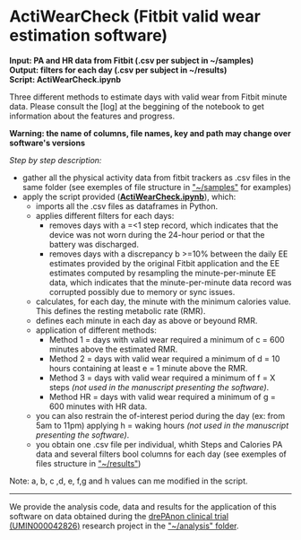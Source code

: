 # ActiWearCheck (Fitbit valid wear estimation software)   
**Input: PA and HR data from  Fitbit (.csv per subject in ~/samples)**  
**Output: filters for each day (.csv per subject in ~/results)**  
**Script: ActiWearCheck.ipynb**  

Three different methods to estimate days with valid wear from Fitbit minute data.
Please consult the [log] at the beggining of the notebook to get information about the features and progress.  

**Warning: the name of columns, file names, key and path may change over software's versions**

*Step by step description:*
- gather all the physical activity data from fitbit trackers as .csv files in the same folder (see exemples of file structure in ["~/samples"](https://github.com/OchaUni-Physical-Activity-Measurement/ActiWearCheck/tree/main/samples) for examples)
- apply the script provided ([**ActiWearCheck.ipynb**](https://github.com/OchaUni-Physical-Activity-Measurement/ActiWearCheck/blob/main/ActiWearCheck.ipynb)), which:
    - imports all the .csv files as dataframes in Python.
    - applies different filters for each days:
        - removes days with a =<1 step record, which indicates that the device was not worn during the 24-hour period or that the battery was discharged.
        - removes days with a discrepancy b >=10% between the daily EE estimates provided by the original Fitbit application and the EE estimates computed by resampling the minute-per-minute EE data, which indicates that the minute-per-minute data record was corrupted possibly due to memory or sync issues.
    - calculates, for each day, the minute with the minimum calories value. This defines the resting metabolic rate (RMR).
    - defines each minute in each day as above or beyound RMR.
    - application of different methods:
        - Method 1 = days with valid wear required a minimum of c = 600 minutes above the estimated RMR.
        - Method 2 = days with valid wear required a minimum of d = 10 hours containing at least e = 1 minute above the RMR.
        - Method 3 = days with valid wear required a minimum of f = X steps *(not used in the manuscript presenting the software)*.
        - Method HR = days with valid wear required a minimum of g = 600 minutes with HR data.
    - you can also restrain the of-interest period during the day (ex: from 5am to 11pm) applying h = waking hours *(not used in the manuscript presenting the software)*.
     - you obtain one .csv file per individual, whith Steps and Calories PA data and several filters bool columns for each day (see exemples of files structure in  ["~/results"](https://github.com/OchaUni-Physical-Activity-Measurement/ActiWearCheck/tree/main/results))

Note: a, b, c ,d, e, f,g and h values can me modified in the script.  

___
We provide the analysis code, data and results for the application of this software on data obtained during the [drePAnon clinical trial (UMIN000042826)](https://center6.umin.ac.jp/cgi-open-bin/ctr_e/ctr_view.cgi?recptno=R000048880) research project in the ["~/analysis" folder](https://github.com/OchaUni-Physical-Activity-Measurement/ActiWearCheck/tree/main/analysis).
